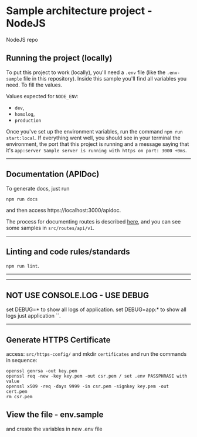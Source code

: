 # Sample architecture project - NodeJS
NodeJS repo

## Running the project (locally)

To put this project to work (locally), you'll need a `.env` file (like the `.env-sample` file in this repository).
Inside this sample you'll find all variables you need. To fill the values.

Values expected for `NODE_ENV`: 
- `dev`,
- `homolog`,
- `production`

Once you've set up the environment variables, run the command `npm run start:local`. If everything went well, you should see in your terminal the environment, the port that this project is running and a message saying that it's `app:server Sample server is running with https on port: 3000 +0ms`.

-----------

## Documentation (APIDoc)

To generate docs, just run 

```
npm run docs
```

and then access https://localhost:3000/apidoc.

The process for documenting routes is described [here](http://apidocjs.com/#getting-started), and you can see some samples in `src/routes/api/v1`.

-----------

## Linting and code rules/standards

`npm run lint`.

-----------

-----------

## NOT USE CONSOLE.LOG - USE DEBUG

set DEBUG=* to show all logs of application.
set DEBUG=app:* to show all logs just application
``.

-----------

## Generate HTTPS Certificate

access: `src/https-config/` and mkdir `certificates` and run the commands in sequence:
```
openssl genrsa -out key.pem
openssl req -new -key key.pem -out csr.pem / set .env PASSPHRASE with value
openssl x509 -req -days 9999 -in csr.pem -signkey key.pem -out cert.pem
rm csr.pem
```

## View the file - env.sample

and create the variables in new .env file
